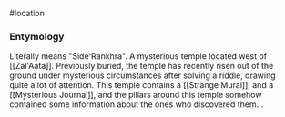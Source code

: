 #location 
### Entymology
Literally means "Side'Rankhra".
A mysterious temple located west of [[Zal'Aata]]. Previously buried, the temple has recently risen out of the ground under mysterious circumstances after solving a riddle, drawing quite a lot of attention.
This temple contains a [[Strange Mural]], and a [[Mysterious Journal]], and the pillars around this temple somehow contained some information about the ones who discovered them...

